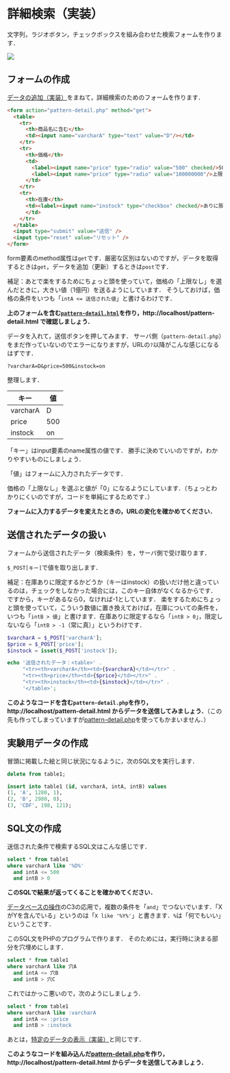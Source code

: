 # 詳細検索（実装）

文字列，ラジオボタン，チェックボックスを組み合わせた検索フォームを作ります．

![](pattern-form.png)

## フォームの作成

[データの追加（実装）](../post/)をまねて，詳細検索のためのフォームを作ります．

```html
<form action="pattern-detail.php" method="get">
  <table>
    <tr>
      <th>商品名に含む</th>
      <td><input name="varcharA" type="text" value="D"/></td>
    </tr>
    <tr>
      <th>価格</th>
      <td>
        <label><input name="price" type="radio" value="500" checked/>500円まで</label>
        <label><input name="price" type="radio" value="100000000"/>上限なし</label>
      </td>
    </tr>
    <tr>
      <th>在庫</th>
      <td><label><input name="instock" type="checkbox" checked/>ありに限定</label>
      </td>
    </tr>
  </table>
  <input type="submit" value="送信" />
  <input type="reset" value="リセット" />
</form>
```

form要素のmethod属性は`get`です．厳密な区別はないのですが，データを取得するときは`get`，データを追加（更新）するときは`post`です．

補足：あとで楽をするためにちょっと頭を使っていて，価格の「上限なし」を選んだときに，大きい値（1億円）を送るようにしています．
そうしておけば，価格の条件をいつも「`intA <= 送信された値`」と書けるわけです．

**上のフォームを含む[`pattern-detail.html`](pattern-detail.html)を作り，http://localhost/pattern-detail.html で確認しましょう．**

データを入れて，送信ボタンを押してみます．
サーバ側（`pattern-detail.php`）をまだ作っていないのでエラーになりますが，URLの`?`以降がこんな感じになるはずです．

```
?varcharA=D&price=500&instock=on
```

整理します．

キー|値
--|--
varcharA|D
price|500
instock|on

「キー」はinput要素のname属性の値です．
勝手に決めていいのですが，わかりやすいものにしましょう．

「値」はフォームに入力されたデータです．

価格の「上限なし」を選ぶと値が「0」になるようにしています．（ちょっとわかりにくいのですが，コードを単純にするためです．）

**フォームに入力するデータを変えたときの，URLの変化を確かめてください．**

## 送信されたデータの扱い

フォームから送信されたデータ（検索条件）を，サーバ側で受け取ります．

`$_POST[キー]`で値を取り出します．

補足：在庫ありに限定するかどうか（キーはinstock）の扱いだけ他と違っているのは，チェックをしなかった場合には，このキー自体がなくなるからです．
ですから，キーがあるなら0，なければ-1としています．
楽をするためにちょっと頭を使っていて，こういう数値に置き換えておけば，在庫についての条件を，いつも「`intB > 値`」と書けます．在庫ありに限定するなら「`intB > 0`」，限定しないなら「`intB > -1`（常に真）」というわけです．

```php
$varcharA = $_POST['varcharA'];
$price = $_POST['price'];
$instock = isset($_POST['instock']);

echo '送信されたデータ：<table>' .
     "<tr><th>varcharA</th><td>{$varcharA}</td></tr>" .
     "<tr><th>price</th><td>{$price}</td></tr>" .
     "<tr><th>instock</th><td>{$instock}</td></tr>" .
     '</table>';
```

**このようなコードを含む`pattern-detail.php`を作り，http://localhost/pattern-detail.html からデータを送信してみましょう．**（この先も作ってしまっていますが[pattern-detail.php](pattern-detail.php)を使ってもかまいません．）

## 実験用データの作成

冒頭に掲載した絵と同じ状況になるように，次のSQL文を実行します．

```sql
delete from table1;

insert into table1 (id, varcharA, intA, intB) values
(1, 'A', 1280, 1),
(2, 'B', 2980, 0),
(3, 'CDF', 198, 121);
```

## SQL文の作成

送信された条件で検索するSQL文はこんな感じです．

```sql
select * from table1
where varcharA like '%D%'
  and intA <= 500
  and intB > 0
```

**このSQLで結果が返ってくることを確かめてください．**

[データベースの操作](sql.md)のC3の応用で，複数の条件を「`and`」でつないでいます．「XがYを含んでいる」というのは「`X like '%Y%'`」と書きます．`%`は「何でもいい」ということです．

このSQL文をPHPのプログラムで作ります．
そのためには，実行時に決まる部分を穴埋めにします．

```sql
select * from table1
where varcharA like 穴A
  and intA <= 穴B
  and intB > 穴C
```

これではかっこ悪いので，次のようにしましょう．

```sql
select * from table1
where varcharA like :varcharA
  and intA <= :price
  and intB > :instock
```

あとは，[特定のデータの表示（実装）](pattern-id.md)と同じです．

**このようなコードを組み込んだ[pattern-detail.php](pattern-detail.php)を作り，http://localhost/pattern-detail.html からデータを送信してみましょう．**